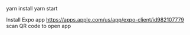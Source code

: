yarn install
yarn start

Install Expo app https://apps.apple.com/us/app/expo-client/id982107779
scan QR code to open app